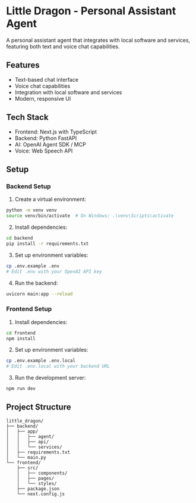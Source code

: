 # Little Dragon - Personal Assistant Agent

A personal assistant agent that integrates with local software and services, featuring both text and voice chat capabilities.

## Features
- Text-based chat interface
- Voice chat capabilities
- Integration with local software and services
- Modern, responsive UI

## Tech Stack
- Frontend: Next.js with TypeScript
- Backend: Python FastAPI
- AI: OpenAI Agent SDK / MCP
- Voice: Web Speech API

## Setup

### Backend Setup
1. Create a virtual environment:
```bash
python -m venv venv
source venv/bin/activate  # On Windows: .\venv\Scripts\activate
```

2. Install dependencies:
```bash
cd backend
pip install -r requirements.txt
```

3. Set up environment variables:
```bash
cp .env.example .env
# Edit .env with your OpenAI API key
```

4. Run the backend:
```bash
uvicorn main:app --reload
```

### Frontend Setup
1. Install dependencies:
```bash
cd frontend
npm install
```

2. Set up environment variables:
```bash
cp .env.example .env.local
# Edit .env.local with your backend URL
```

3. Run the development server:
```bash
npm run dev
```

## Project Structure
```
little_dragon/
├── backend/
│   ├── app/
│   │   ├── agent/
│   │   ├── api/
│   │   └── services/
│   ├── requirements.txt
│   └── main.py
└── frontend/
    ├── src/
    │   ├── components/
    │   ├── pages/
    │   └── styles/
    ├── package.json
    └── next.config.js
``` 